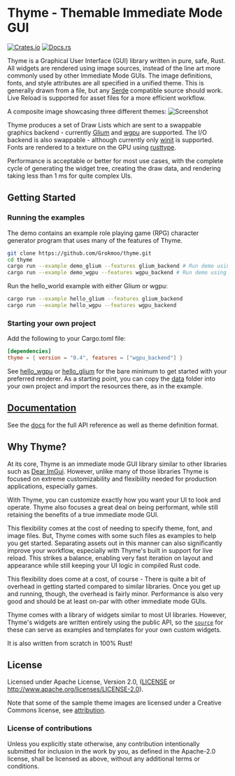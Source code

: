 # Thyme - Themable Immediate Mode GUI

[![Crates.io](https://img.shields.io/crates/v/thyme.svg)](https://crates.io/crates/thyme)
[![Docs.rs](https://docs.rs/thyme/badge.svg)](https://docs.rs/thyme)

Thyme is a Graphical User Interface (GUI) library written in pure, safe, Rust.  All widgets are rendered using image sources, instead of the line art more commonly used by other Immediate Mode GUIs.  The image definitions, fonts, and style attributes are all specified in a unified theme.  This is generally drawn from a file, but any [Serde](https://serde.rs/) compatible source should work.  Live Reload is supported for asset files for a more efficient workflow.

A composite image showcasing three different themes:
![Screenshot](screenshot.png)

Thyme produces a set of Draw Lists which are sent to a swappable graphics backend - currently [Glium](https://github.com/glium/glium) and [wgpu](https://github.com/gfx-rs/wgpu-rs) are supported.  The I/O backend is also swappable - although currently only [winit](https://github.com/rust-windowing/winit) is supported.  Fonts are rendered to a texture on the GPU using [rusttype](https://github.com/redox-os/rusttype).  

Performance is acceptable or better for most use cases, with the complete cycle of generating the widget tree, creating the draw data, and rendering taking less than 1 ms for quite complex UIs.

## Getting Started

### Running the examples

The demo contains an example role playing game (RPG) character generator program that uses many of the features of Thyme.

```bash
git clone https://github.com/Grokmoo/thyme.git
cd thyme
cargo run --example demo_glium --features glium_backend # Run demo using glium
cargo run --example demo_wgpu --features wgpu_backend # Run demo using wgpu
```

Run the hello_world example with either Glium or wgpu:
```bash
cargo run --example hello_glium --features glium_backend
cargo run --example hello_wgpu --features wgpu_backend
```

### Starting your own project

Add the following to your Cargo.toml file:

```toml
[dependencies]
thyme = { version = "0.4", features = ["wgpu_backend"] }
```

See [hello_wgpu](examples/hello_wgpu.rs) or [hello_glium](examples/hello_glium.rs) for the bare minimum to get started with your preferred renderer.  As a starting point, you can copy the [data](examples/data) folder into your own project and import the resources there, as in the example.

## [Documentation](https://docs.rs/thyme)

See the [docs](https://docs.rs/thyme) for the full API reference as well as theme definition format.

## Why Thyme?

At its core, Thyme is an immediate mode GUI library similar to other libraries such as [Dear ImGui](https://github.com/ocornut/imgui).  However,
unlike many of those libraries Thyme is focused on extreme customizability and flexibility needed for production applications, especially games.

With Thyme, you can customize exactly how you want your UI to look and operate.  Thyme also focuses a great deal on being performant, while still
retaining the benefits of a true immediate mode GUI.

This flexibility comes at the cost of needing to specify theme, font, and image files.  But, Thyme comes with some such files as examples to help you
get started.  Separating assets out in this manner can also significantly improve your workflow, especially with Thyme's built in support for live
reload.  This strikes a balance, enabling very fast iteration on layout and appearance while still keeping your UI logic in compiled Rust code.

This flexibility does come at a cost, of course - There is quite a bit of overhead in getting started compared to similar libraries.  Once you get up and
running, though, the overhead is fairly minor.  Performance is also very good and should be at least on-par with other immediate mode GUIs.

Thyme comes with a library of widgets similar to most UI libraries.  However, Thyme's widgets are written entirely using the public API, so the 
[`source`](src/recipes.rs) for these can serve as examples and templates for your own custom widgets.

It is also written from scratch in 100% Rust!

## License
[License]: #license

Licensed under Apache License, Version 2.0, ([LICENSE](LICENSE) or http://www.apache.org/licenses/LICENSE-2.0).

Note that some of the sample theme images are licensed under a Creative Commons license, see [attribution](examples/data/images/attribution.txt).

### License of contributions

Unless you explicitly state otherwise, any contribution intentionally submitted for inclusion in the work by you, as defined in the Apache-2.0 license, shall be licensed as above, without any additional terms or conditions.
